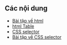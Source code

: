 ## Các nội dung

- [Bài tập về html](./detail/baitap01.md)
- [html Table](./detail/html-table.md)
- [CSS selector](./detail/css.md)
- [Bài tập về CSS selector](./detail/baitap13.md)

